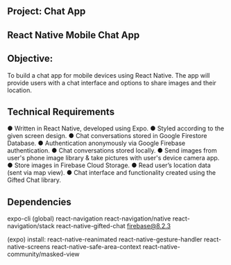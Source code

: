 ## Project: Chat App
## React Native Mobile Chat App

## Objective: 
To build a chat app for mobile devices using React Native. The app will
provide users with a chat interface and options to share images and their
location.

## Technical Requirements
● Written in React Native, developed using Expo.
● Styled according to the given screen design.
● Chat conversations stored in Google Firestore Database.
● Authentication anonymously via Google Firebase authentication.
● Chat conversations stored locally.
● Send images from user's phone image library & take pictures with user's device camera app.
● Store images in Firebase Cloud Storage.
● Read user’s location data (sent via map view).
● Chat interface and functionality created using the Gifted Chat library.

## Dependencies
expo-cli (global)
react-navigation
react-navigation/native 
react-navigation/stack
react-native-gifted-chat
firebase@8.2.3

(expo) install: 
react-native-reanimated 
react-native-gesture-handler 
react-native-screens 
react-native-safe-area-context 
react-native-community/masked-view


